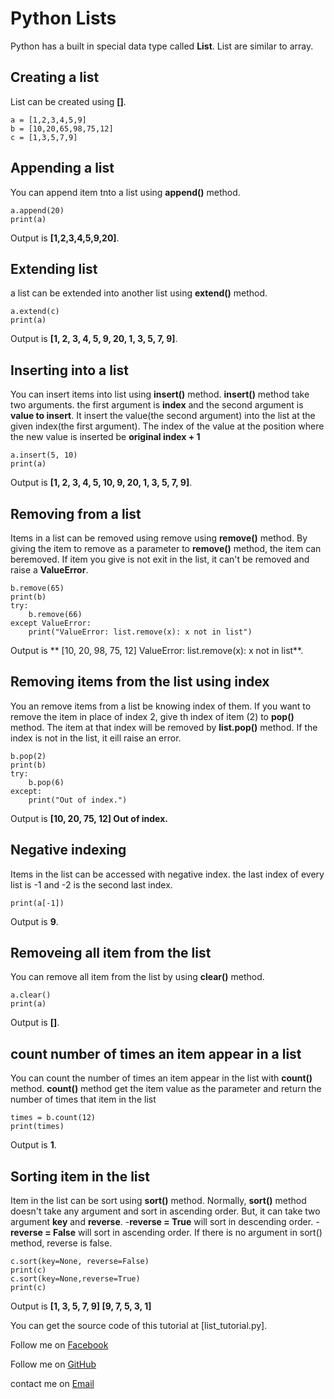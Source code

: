 # Python Lists
Python has a built in special data type called **List**. List are similar to array.

## Creating a list
List can be created using **[]**.
```
a = [1,2,3,4,5,9]
b = [10,20,65,98,75,12]
c = [1,3,5,7,9]
```

## Appending a list
You can append item tnto a list using **append()** method.
```
a.append(20)
print(a)
```
Output is **[1,2,3,4,5,9,20]**.

## Extending list
a list can be extended into another list using **extend()** method.
```
a.extend(c)
print(a)
```
Output is **[1, 2, 3, 4, 5, 9, 20, 1, 3, 5, 7, 9]**.

## Inserting into a list
You can insert items into list using **insert()** method. **insert()** method take two arguments. the first argument is **index** and the second argument is **value to insert**. It insert the value(the second argument) into the list at the given index(the first argument). The index of the value at the position where the new value is inserted be **original index + 1**
```
a.insert(5, 10)
print(a)
```
Output is **[1, 2, 3, 4, 5, 10, 9, 20, 1, 3, 5, 7, 9]**.

## Removing from a list
Items in a list can be removed using remove using **remove()** method. By giving the item to remove as a parameter to **remove()** method, the item can beremoved. If item you give is not exit in the list, it can't be removed and raise a **ValueError**.
```
b.remove(65)
print(b)
try:
    b.remove(66)
except ValueError:
    print("ValueError: list.remove(x): x not in list")
```
Output is **
[10, 20, 98, 75, 12]
ValueError: list.remove(x): x not in list**.

## Removing items from the list using index
You an remove items from a list be knowing index of them. If you want to remove the item in place of index 2, give th index of item (2) to **pop()** method. The item at that index will be removed by **list.pop()** method. If the index is not in the list, it eill raise an error.
```
b.pop(2)
print(b)
try:
    b.pop(6)
except:
    print("Out of index.")
```
Output is 
**[10, 20, 75, 12]
Out of index.**

## Negative indexing
Items in the list can be accessed with negative index. the last index of every list is -1 and -2 is the second last index. 
```
print(a[-1])
```
Output is **9**.

## Removeing all item from the list
You can remove all item from the list by using **clear()** method.
```
a.clear()
print(a)
```
Output is **[]**.

## count number of times an item appear in a list
You can count the number of times an item appear in the list with **count()** method. **count()** method get the item value as the parameter and return the number of times that item in the list
```
times = b.count(12)
print(times)
```
Output is **1**.

## Sorting item in the list
Item in the list can be sort using **sort()** method. Normally, **sort()** method doesn't take any argument and sort in ascending order. But, it can take two argument **key** and **reverse**. 
-**reverse = True** will sort in descending order.
-**reverse = False** will sort in ascending order.
If there is no argument in sort() method, reverse is false.
```
c.sort(key=None, reverse=False)
print(c)
c.sort(key=None,reverse=True)
print(c)
```
Output is 
**[1, 3, 5, 7, 9]
[9, 7, 5, 3, 1]**

You can get the source code of this tutorial at [list_tutorial.py].

Follow me on [Facebook](https://www.facebook.com/zinyaw3063)

Follow me on [GitHub](https://www.github.com/aungnyeinchan351)

contact me on [Email](mailto:aungnyeinchan3063@protonmail.com)
